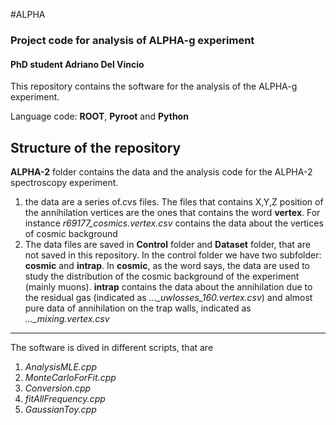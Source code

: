 #ALPHA
### Project code for analysis of ALPHA-g experiment
#### PhD student Adriano Del Vincio


This repository contains the software for the analysis of the ALPHA-g experiment.

Language code: **ROOT**, **Pyroot** and **Python**

Structure of the repository
---
**ALPHA-2** folder contains the data and the analysis code for the ALPHA-2 spectroscopy experiment. 

1. the data are a series of.cvs files. The files that contains X,Y,Z position of the annihilation vertices are the ones that contains the word **vertex**. For instance *r69177_cosmics.vertex.csv* contains the data about the vertices of cosmic background
2. The data files are saved in **Control** folder and **Dataset** folder, that are not saved in this repository. In the control folder we have two subfolder: **cosmic** and **intrap**. In **cosmic**, as the word says, the data are used to study the distribution of the cosmic background of the experiment (mainly muons). **intrap** contains the data about the annihilation due to the residual gas (indicated as *..._uwlosses_160.vertex.csv*) and almost pure data of annihilation on the trap walls, indicated as *..._mixing.vertex.csv*
---

The software is dived in different scripts, that are

1. *AnalysisMLE.cpp*
2. *MonteCarloForFit.cpp*
3. *Conversion.cpp*
4. *fitAllFrequency.cpp*
5. *GaussianToy.cpp*
